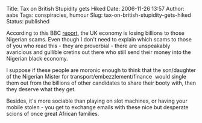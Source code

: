 Title: Tax on British Stupidity gets Hiked
Date: 2006-11-26 13:57
Author: aabs
Tags: conspiracies, humour
Slug: tax-on-british-stupidity-gets-hiked
Status: published

According to this BBC [report](http://news.bbc.co.uk/go/rss/-/2/hi/business/6163700.stm), the UK economy is losing billions to those Nigerian scams. Even though I don't need to explain which scams to those of you who read this - they are proverbial - there are unspeakably avaricious and gullible cretins out there who still send their money into the Nigerian black economy.

I suppose if these people are moronic enough to think that the son/daughter of the Nigerian Mister for transport/embezzlement/finance  would single them out from the billions of other candidates to share their booty with, then they deserve what they get.

Besides, it's more sociable than playing on slot machines, or having your mobile stolen - you get to exchange emails with these nice but desperate scions of once great African families.
